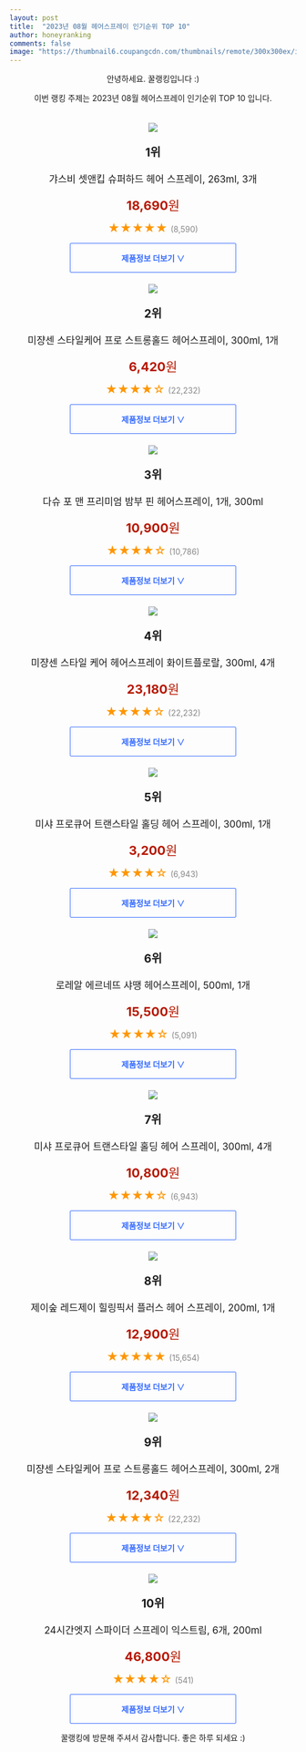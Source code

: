 ```yaml
---
layout: post
title:  "2023년 08월 헤어스프레이 인기순위 TOP 10"
author: honeyranking
comments: false
image: "https://thumbnail6.coupangcdn.com/thumbnails/remote/300x300ex/image/vendor_inventory/3011/b5e982fce542c70060d419d517312d21360124046012f1e4fb4b476b40bd.jpg"
---
```

<p style="text-align: center;">안녕하세요. 꿀랭킹입니다 :)</p>
<p style="text-align: center;">이번 랭킹 주제는 2023년 08월 헤어스프레이 인기순위 TOP 10 입니다.</p><center><img src="https://thumbnail6.coupangcdn.com/thumbnails/remote/300x300ex/image/vendor_inventory/3011/b5e982fce542c70060d419d517312d21360124046012f1e4fb4b476b40bd.jpg" style="margin-top:20px" /></center><p style="text-align: center; font-size: 20px"><b>1위</b></p><p style="text-align: center; font-size: 17px">갸스비 셋앤킵 슈퍼하드 헤어 스프레이, 263ml, 3개</p><p style="text-align: center;"><span style="color: #b61800; font-size: 22px;"><b>18,690</b>원</span></p><p style="text-align: center;"><span style="color: #ff9600; font-size: 20px;">★★★★★ </span><span style="color: #878787;">(8,590)</span></p><center><a href="https://link.coupang.com/a/5GhvE"><div style="font-size: 14px; display: inline-block; padding: 15px 90px; color: #346aff; border-radius: 2px; border: 1px solid #346aff; cursor: pointer;"><b>제품정보 더보기 &or;</b></div></a></center><center><img src="https://thumbnail6.coupangcdn.com/thumbnails/remote/300x300ex/image/retail/images/2023/03/23/18/3/ba2c9528-ebc4-412d-bed4-8624c564d862.jpg" style="margin-top:20px" /></center><p style="text-align: center; font-size: 20px"><b>2위</b></p><p style="text-align: center; font-size: 17px">미쟝센 스타일케어 프로 스트롱홀드 헤어스프레이, 300ml, 1개</p><p style="text-align: center;"><span style="color: #b61800; font-size: 22px;"><b>6,420</b>원</span></p><p style="text-align: center;"><span style="color: #ff9600; font-size: 20px;">★★★★☆ </span><span style="color: #878787;">(22,232)</span></p><center><a href="https://link.coupang.com/a/5GhvF"><div style="font-size: 14px; display: inline-block; padding: 15px 90px; color: #346aff; border-radius: 2px; border: 1px solid #346aff; cursor: pointer;"><b>제품정보 더보기 &or;</b></div></a></center><center><img src="https://thumbnail9.coupangcdn.com/thumbnails/remote/300x300ex/image/retail/images/13745872385703788-0927705e-e248-4364-aa3d-bd0b4bde068a.jpg" style="margin-top:20px" /></center><p style="text-align: center; font-size: 20px"><b>3위</b></p><p style="text-align: center; font-size: 17px">다슈 포 맨 프리미엄 밤부 핀 헤어스프레이, 1개, 300ml</p><p style="text-align: center;"><span style="color: #b61800; font-size: 22px;"><b>10,900</b>원</span></p><p style="text-align: center;"><span style="color: #ff9600; font-size: 20px;">★★★★☆ </span><span style="color: #878787;">(10,786)</span></p><center><a href="https://www.coupang.com/vp/products/7316817999?itemId=2560227824&q=%ED%97%A4%EC%96%B4%EC%8A%A4%ED%94%84%EB%A0%88%EC%9D%B4&sourceType=search&searchId=64330880880d455bb71961c981987e03"><div style="font-size: 14px; display: inline-block; padding: 15px 90px; color: #346aff; border-radius: 2px; border: 1px solid #346aff; cursor: pointer;"><b>제품정보 더보기 &or;</b></div></a></center><center><img src="https://thumbnail10.coupangcdn.com/thumbnails/remote/300x300ex/image/retail/images/58c41c26-2e7b-403b-816a-bce8a3ee9c605940380195350408013.png" style="margin-top:20px" /></center><p style="text-align: center; font-size: 20px"><b>4위</b></p><p style="text-align: center; font-size: 17px">미쟝센 스타일 케어 헤어스프레이 화이트플로랄, 300ml, 4개</p><p style="text-align: center;"><span style="color: #b61800; font-size: 22px;"><b>23,180</b>원</span></p><p style="text-align: center;"><span style="color: #ff9600; font-size: 20px;">★★★★☆ </span><span style="color: #878787;">(22,232)</span></p><center><a href="https://link.coupang.com/a/5GhvG"><div style="font-size: 14px; display: inline-block; padding: 15px 90px; color: #346aff; border-radius: 2px; border: 1px solid #346aff; cursor: pointer;"><b>제품정보 더보기 &or;</b></div></a></center><center><img src="https://thumbnail10.coupangcdn.com/thumbnails/remote/300x300ex/image/retail/images/4071266753605044-3265536a-d264-43a4-b7a0-28cfeff088b3.jpg" style="margin-top:20px" /></center><p style="text-align: center; font-size: 20px"><b>5위</b></p><p style="text-align: center; font-size: 17px">미샤 프로큐어 트랜스타일 홀딩 헤어 스프레이, 300ml, 1개</p><p style="text-align: center;"><span style="color: #b61800; font-size: 22px;"><b>3,200</b>원</span></p><p style="text-align: center;"><span style="color: #ff9600; font-size: 20px;">★★★★☆ </span><span style="color: #878787;">(6,943)</span></p><center><a href="https://link.coupang.com/a/5GhvI"><div style="font-size: 14px; display: inline-block; padding: 15px 90px; color: #346aff; border-radius: 2px; border: 1px solid #346aff; cursor: pointer;"><b>제품정보 더보기 &or;</b></div></a></center><center><img src="https://thumbnail8.coupangcdn.com/thumbnails/remote/300x300ex/image/product/image/vendoritem/2017/10/13/3000239713/8deaeb4e-aee4-420b-92af-9f75b4e55305.jpg" style="margin-top:20px" /></center><p style="text-align: center; font-size: 20px"><b>6위</b></p><p style="text-align: center; font-size: 17px">로레알 에르네뜨 샤땡 헤어스프레이, 500ml, 1개</p><p style="text-align: center;"><span style="color: #b61800; font-size: 22px;"><b>15,500</b>원</span></p><p style="text-align: center;"><span style="color: #ff9600; font-size: 20px;">★★★★☆ </span><span style="color: #878787;">(5,091)</span></p><center><a href="https://link.coupang.com/a/5GhvL"><div style="font-size: 14px; display: inline-block; padding: 15px 90px; color: #346aff; border-radius: 2px; border: 1px solid #346aff; cursor: pointer;"><b>제품정보 더보기 &or;</b></div></a></center><center><img src="https://thumbnail7.coupangcdn.com/thumbnails/remote/300x300ex/image/retail/images/aa87de05-2343-4704-ab69-946e854d13a43873205657323349374.png" style="margin-top:20px" /></center><p style="text-align: center; font-size: 20px"><b>7위</b></p><p style="text-align: center; font-size: 17px">미샤 프로큐어 트랜스타일 홀딩 헤어 스프레이, 300ml, 4개</p><p style="text-align: center;"><span style="color: #b61800; font-size: 22px;"><b>10,800</b>원</span></p><p style="text-align: center;"><span style="color: #ff9600; font-size: 20px;">★★★★☆ </span><span style="color: #878787;">(6,943)</span></p><center><a href="https://link.coupang.com/a/5GhvM"><div style="font-size: 14px; display: inline-block; padding: 15px 90px; color: #346aff; border-radius: 2px; border: 1px solid #346aff; cursor: pointer;"><b>제품정보 더보기 &or;</b></div></a></center><center><img src="https://thumbnail6.coupangcdn.com/thumbnails/remote/300x300ex/image/retail/images/3672055942505729-ef79c2cb-26c4-4f6a-b62b-8f04feecc8f5.jpg" style="margin-top:20px" /></center><p style="text-align: center; font-size: 20px"><b>8위</b></p><p style="text-align: center; font-size: 17px">제이숲 레드제이 힐링픽서 플러스 헤어 스프레이, 200ml, 1개</p><p style="text-align: center;"><span style="color: #b61800; font-size: 22px;"><b>12,900</b>원</span></p><p style="text-align: center;"><span style="color: #ff9600; font-size: 20px;">★★★★★ </span><span style="color: #878787;">(15,654)</span></p><center><a href="https://www.coupang.com/vp/products/7041184728?itemId=17413116645&q=%ED%97%A4%EC%96%B4%EC%8A%A4%ED%94%84%EB%A0%88%EC%9D%B4&sourceType=search&searchId=64330880880d455bb71961c981987e03"><div style="font-size: 14px; display: inline-block; padding: 15px 90px; color: #346aff; border-radius: 2px; border: 1px solid #346aff; cursor: pointer;"><b>제품정보 더보기 &or;</b></div></a></center><center><img src="https://thumbnail7.coupangcdn.com/thumbnails/remote/300x300ex/image/retail/images/3dd9d947-305b-4640-a265-a655d9cf3ee41005714973117918492.png" style="margin-top:20px" /></center><p style="text-align: center; font-size: 20px"><b>9위</b></p><p style="text-align: center; font-size: 17px">미쟝센 스타일케어 프로 스트롱홀드 헤어스프레이, 300ml, 2개</p><p style="text-align: center;"><span style="color: #b61800; font-size: 22px;"><b>12,340</b>원</span></p><p style="text-align: center;"><span style="color: #ff9600; font-size: 20px;">★★★★☆ </span><span style="color: #878787;">(22,232)</span></p><center><a href="https://link.coupang.com/a/5GhvN"><div style="font-size: 14px; display: inline-block; padding: 15px 90px; color: #346aff; border-radius: 2px; border: 1px solid #346aff; cursor: pointer;"><b>제품정보 더보기 &or;</b></div></a></center><center><img src="https://thumbnail6.coupangcdn.com/thumbnails/remote/300x300ex/image/retail/images/dcf748d2-2f87-485d-8729-41612fda37b26326484161197582375.png" style="margin-top:20px" /></center><p style="text-align: center; font-size: 20px"><b>10위</b></p><p style="text-align: center; font-size: 17px">24시간엣지 스파이더 스프레이 익스트림, 6개, 200ml</p><p style="text-align: center;"><span style="color: #b61800; font-size: 22px;"><b>46,800</b>원</span></p><p style="text-align: center;"><span style="color: #ff9600; font-size: 20px;">★★★★☆ </span><span style="color: #878787;">(541)</span></p><center><a href="https://www.coupang.com/vp/products/7316773594?itemId=18756722892&q=%ED%97%A4%EC%96%B4%EC%8A%A4%ED%94%84%EB%A0%88%EC%9D%B4&sourceType=search&searchId=64330880880d455bb71961c981987e03"><div style="font-size: 14px; display: inline-block; padding: 15px 90px; color: #346aff; border-radius: 2px; border: 1px solid #346aff; cursor: pointer;"><b>제품정보 더보기 &or;</b></div></a></center><p style="text-align: center;">꿀랭킹에 방문해 주셔서 감사합니다. 좋은 하루 되세요 :)</p>